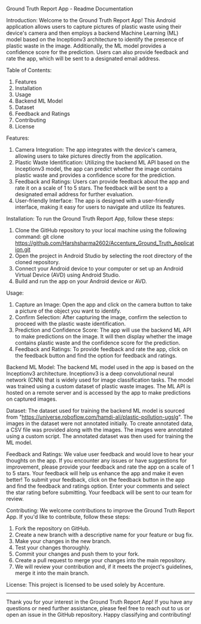 Ground Truth Report App - Readme Documentation

Introduction:
Welcome to the Ground Truth Report App! This Android application allows users to capture pictures of plastic waste using their device's camera and then employs a backend Machine Learning (ML) model based on the Inceptionv3 architecture to identify the presence of plastic waste in the image. Additionally, the ML model provides a confidence score for the prediction. Users can also provide feedback and rate the app, which will be sent to a designated email address.

Table of Contents:
1. Features
2. Installation
3. Usage
4. Backend ML Model
5. Dataset
6. Feedback and Ratings
7. Contributing
8. License

Features:
1. Camera Integration: The app integrates with the device's camera, allowing users to take pictures directly from the application.
2. Plastic Waste Identification: Utilizing the backend ML API based on the Inceptionv3 model, the app can predict whether the image contains plastic waste and provides a confidence score for the prediction.
3. Feedback and Ratings: Users can provide feedback about the app and rate it on a scale of 1 to 5 stars. The feedback will be sent to a designated email address for further evaluation.
4. User-friendly Interface: The app is designed with a user-friendly interface, making it easy for users to navigate and utilize its features.

Installation:
To run the Ground Truth Report App, follow these steps:
1. Clone the GitHub repository to your local machine using the following command:
git clone https://github.com/Harshsharma2602/Accenture_Ground_Truth_Application.git
2. Open the project in Android Studio by selecting the root directory of the cloned repository.
3. Connect your Android device to your computer or set up an Android Virtual Device (AVD) using Android Studio.
4. Build and run the app on your Android device or AVD.

Usage:
1. Capture an Image: Open the app and click on the camera button to take a picture of the object you want to identify.
2. Confirm Selection: After capturing the image, confirm the selection to proceed with the plastic waste identification.
3. Prediction and Confidence Score: The app will use the backend ML API to make predictions on the image. It will then display whether the image contains plastic waste and the confidence score for the prediction.
4. Feedback and Ratings: To provide feedback and rate the app, click on the feedback button and find the option for feedback and ratings.

Backend ML Model:
The backend ML model used in the app is based on the Inceptionv3 architecture. Inceptionv3 is a deep convolutional neural network (CNN) that is widely used for image classification tasks. The model was trained using a custom dataset of plastic waste images. The ML API is hosted on a remote server and is accessed by the app to make predictions on captured images.

Dataset:
The dataset used for training the backend ML model is sourced from "https://universe.roboflow.com/hamdi-ali/plastic-pollution-ugslg". The images in the dataset were not annotated initially. To create annotated data, a CSV file was provided along with the images. The images were annotated using a custom script. The annotated dataset was then used for training the ML model.

Feedback and Ratings:
We value user feedback and would love to hear your thoughts on the app. If you encounter any issues or have suggestions for improvement, please provide your feedback and rate the app on a scale of 1 to 5 stars. Your feedback will help us enhance the app and make it even better!
To submit your feedback, click on the feedback button in the app and find the feedback and ratings option. Enter your comments and select the star rating before submitting. Your feedback will be sent to our team for review.

Contributing:
We welcome contributions to improve the Ground Truth Report App. If you'd like to contribute, follow these steps:
1. Fork the repository on GitHub.
2. Create a new branch with a descriptive name for your feature or bug fix.
3. Make your changes in the new branch.
4. Test your changes thoroughly.
5. Commit your changes and push them to your fork.
6. Create a pull request to merge your changes into the main repository.
7. We will review your contribution and, if it meets the project's guidelines, merge it into the main branch.

License:
This project is licensed to be used solely by Accenture. 

-----
Thank you for your interest in the Ground Truth Report App! If you have any questions or need further assistance, please feel free to reach out to us or open an issue in the GitHub repository. Happy classifying and contributing!
